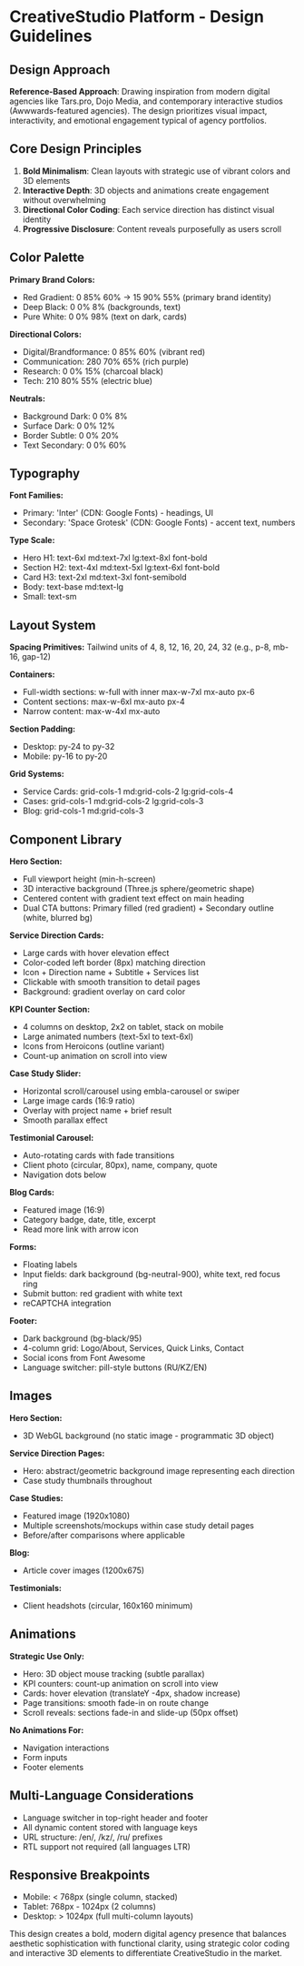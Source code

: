 # CreativeStudio Platform - Design Guidelines

## Design Approach
**Reference-Based Approach**: Drawing inspiration from modern digital agencies like Tars.pro, Dojo Media, and contemporary interactive studios (Awwwards-featured agencies). The design prioritizes visual impact, interactivity, and emotional engagement typical of agency portfolios.

## Core Design Principles
1. **Bold Minimalism**: Clean layouts with strategic use of vibrant colors and 3D elements
2. **Interactive Depth**: 3D objects and animations create engagement without overwhelming
3. **Directional Color Coding**: Each service direction has distinct visual identity
4. **Progressive Disclosure**: Content reveals purposefully as users scroll

## Color Palette

**Primary Brand Colors:**
- Red Gradient: 0 85% 60% → 15 90% 55% (primary brand identity)
- Deep Black: 0 0% 8% (backgrounds, text)
- Pure White: 0 0% 98% (text on dark, cards)

**Directional Colors:**
- Digital/Brandformance: 0 85% 60% (vibrant red)
- Communication: 280 70% 65% (rich purple)
- Research: 0 0% 15% (charcoal black)
- Tech: 210 80% 55% (electric blue)

**Neutrals:**
- Background Dark: 0 0% 8%
- Surface Dark: 0 0% 12%
- Border Subtle: 0 0% 20%
- Text Secondary: 0 0% 60%

## Typography

**Font Families:**
- Primary: 'Inter' (CDN: Google Fonts) - headings, UI
- Secondary: 'Space Grotesk' (CDN: Google Fonts) - accent text, numbers

**Type Scale:**
- Hero H1: text-6xl md:text-7xl lg:text-8xl font-bold
- Section H2: text-4xl md:text-5xl lg:text-6xl font-bold
- Card H3: text-2xl md:text-3xl font-semibold
- Body: text-base md:text-lg
- Small: text-sm

## Layout System

**Spacing Primitives:** Tailwind units of 4, 8, 12, 16, 20, 24, 32 (e.g., p-8, mb-16, gap-12)

**Containers:**
- Full-width sections: w-full with inner max-w-7xl mx-auto px-6
- Content sections: max-w-6xl mx-auto px-4
- Narrow content: max-w-4xl mx-auto

**Section Padding:**
- Desktop: py-24 to py-32
- Mobile: py-16 to py-20

**Grid Systems:**
- Service Cards: grid-cols-1 md:grid-cols-2 lg:grid-cols-4
- Cases: grid-cols-1 md:grid-cols-2 lg:grid-cols-3
- Blog: grid-cols-1 md:grid-cols-3

## Component Library

**Hero Section:**
- Full viewport height (min-h-screen)
- 3D interactive background (Three.js sphere/geometric shape)
- Centered content with gradient text effect on main heading
- Dual CTA buttons: Primary filled (red gradient) + Secondary outline (white, blurred bg)

**Service Direction Cards:**
- Large cards with hover elevation effect
- Color-coded left border (8px) matching direction
- Icon + Direction name + Subtitle + Services list
- Clickable with smooth transition to detail pages
- Background: gradient overlay on card color

**KPI Counter Section:**
- 4 columns on desktop, 2x2 on tablet, stack on mobile
- Large animated numbers (text-5xl to text-6xl)
- Icons from Heroicons (outline variant)
- Count-up animation on scroll into view

**Case Study Slider:**
- Horizontal scroll/carousel using embla-carousel or swiper
- Large image cards (16:9 ratio)
- Overlay with project name + brief result
- Smooth parallax effect

**Testimonial Carousel:**
- Auto-rotating cards with fade transitions
- Client photo (circular, 80px), name, company, quote
- Navigation dots below

**Blog Cards:**
- Featured image (16:9)
- Category badge, date, title, excerpt
- Read more link with arrow icon

**Forms:**
- Floating labels
- Input fields: dark background (bg-neutral-900), white text, red focus ring
- Submit button: red gradient with white text
- reCAPTCHA integration

**Footer:**
- Dark background (bg-black/95)
- 4-column grid: Logo/About, Services, Quick Links, Contact
- Social icons from Font Awesome
- Language switcher: pill-style buttons (RU/KZ/EN)

## Images

**Hero Section:**
- 3D WebGL background (no static image - programmatic 3D object)

**Service Direction Pages:**
- Hero: abstract/geometric background image representing each direction
- Case study thumbnails throughout

**Case Studies:**
- Featured image (1920x1080)
- Multiple screenshots/mockups within case study detail pages
- Before/after comparisons where applicable

**Blog:**
- Article cover images (1200x675)

**Testimonials:**
- Client headshots (circular, 160x160 minimum)

## Animations

**Strategic Use Only:**
- Hero: 3D object mouse tracking (subtle parallax)
- KPI counters: count-up animation on scroll into view
- Cards: hover elevation (translateY -4px, shadow increase)
- Page transitions: smooth fade-in on route change
- Scroll reveals: sections fade-in and slide-up (50px offset)

**No Animations For:**
- Navigation interactions
- Form inputs
- Footer elements

## Multi-Language Considerations
- Language switcher in top-right header and footer
- All dynamic content stored with language keys
- URL structure: /en/, /kz/, /ru/ prefixes
- RTL support not required (all languages LTR)

## Responsive Breakpoints
- Mobile: < 768px (single column, stacked)
- Tablet: 768px - 1024px (2 columns)
- Desktop: > 1024px (full multi-column layouts)

This design creates a bold, modern digital agency presence that balances aesthetic sophistication with functional clarity, using strategic color coding and interactive 3D elements to differentiate CreativeStudio in the market.